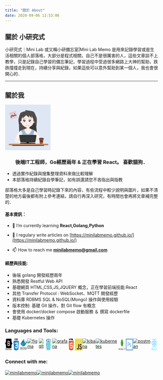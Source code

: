 ```yaml
---
title: "關於 About"
date: 2020-09-06 13:53:06
---
```



## <i class="fa fa-flask"></i> 關於 小研究式
<span class="my-hightlight ">小研究式｜Mini Lab </span> 或又稱<span class="my-hightlight ">小研備忘室|Mini Lab Memo </span>
是用來記錄學習或是生活相關的個人部落格，大部分是程式相關，自己不是很厲害的人，這些文章談不上教學，只是記錄自己學習的<span class="my-hightlight ">備忘筆記</span>，學習過程中受過很多網路上大神的幫助，跌跌撞撞走到現在，持續分享與紀錄，如果這些可以意外幫助到某一個人，我也會很開心的．

--------
## <i class="fa fa-flask"></i> 關於我
<img src="/img/avatar_memo.png" width="150px" />

<h3 align="center">後端IT工程師，Go經歷兩年 & 正在學習 React。 喜歡貓狗．
</h3>

- 透過實作紀錄與搜集整理資料來做比較理解
- 本部落格持續紀錄自學筆記，如有誤還請您不吝指出與指教


<article class='message is-info'><div class='message-body'>部落格大多是自己學習時記錄下來的內容，有些流程中較少說明與圖片，如果不清楚的地方最後都有附上參考連結，請自行再深入研究，有時間也會再將文章補完整的．<div></article>

#### 基本資訊：

- 🌱 I’m currently learning **React,Golang,Python**

- 📝 I regulary write articles on [https://minilabmemo.github.io/](https://minilabmemo.github.io/)

- 📫 How to reach me **minilabmemo@gmail.com**


#### 經歷與技能:

- 後端 golang 開發經歷兩年
- 熟悉開發 Restful Web API
- 基礎網頁 HTML,CSS,JS,JQUERY 概念，正在學習前端技能:React
- 其他 Transfer Protocol : WebSocket、MQTT 開發經歷
- 資料庫 RDBMS SQL & NoSQL(Mongo) 操作與使用經驗
- 版本控制: 基礎 Git 操作，對 Git flow 有概念
- 會使用 docker/docker compose 啟動服務 ＆ 撰寫 dockerfile
- 基礎 Kubernetes 操作

<h3 align="left">Languages and Tools:</h3>
<p style="display:flex"> <a href="https://getbootstrap.com" target="_blank"> <img src="https://raw.githubusercontent.com/devicons/devicon/master/icons/bootstrap/bootstrap-plain-wordmark.svg" alt="bootstrap" width="40" height="40"/> </a> <a href="https://www.w3schools.com/css/" target="_blank"> <img src="https://raw.githubusercontent.com/devicons/devicon/master/icons/css3/css3-original-wordmark.svg" alt="css3" width="40" height="40"/> </a> <a href="https://www.docker.com/" target="_blank"> <img src="https://raw.githubusercontent.com/devicons/devicon/master/icons/docker/docker-original-wordmark.svg" alt="docker" width="40" height="40"/> </a> <a href="https://www.figma.com/" target="_blank"> <img src="https://www.vectorlogo.zone/logos/figma/figma-icon.svg" alt="figma" width="40" height="40"/> </a> <a href="https://git-scm.com/" target="_blank"> <img src="https://www.vectorlogo.zone/logos/git-scm/git-scm-icon.svg" alt="git" width="40" height="40"/> </a> <a href="https://golang.org" target="_blank"> <img src="https://raw.githubusercontent.com/devicons/devicon/master/icons/go/go-original.svg" alt="go" width="40" height="40"/> </a> <a href="https://grafana.com" target="_blank"> <img src="https://www.vectorlogo.zone/logos/grafana/grafana-icon.svg" alt="grafana" width="40" height="40"/> </a> <a href="https://www.w3.org/html/" target="_blank"> <img src="https://raw.githubusercontent.com/devicons/devicon/master/icons/html5/html5-original-wordmark.svg" alt="html5" width="40" height="40"/> </a> <a href="https://developer.mozilla.org/en-US/docs/Web/JavaScript" target="_blank"> <img src="https://raw.githubusercontent.com/devicons/devicon/master/icons/javascript/javascript-original.svg" alt="javascript" width="40" height="40"/> </a> <a href="https://www.elastic.co/kibana" target="_blank"> <img src="https://www.vectorlogo.zone/logos/elasticco_kibana/elasticco_kibana-icon.svg" alt="kibana" width="40" height="40"/> </a> <a href="https://kubernetes.io" target="_blank"> <img src="https://www.vectorlogo.zone/logos/kubernetes/kubernetes-icon.svg" alt="kubernetes" width="40" height="40"/> </a> <a href="https://www.mongodb.com/" target="_blank"> <img src="https://raw.githubusercontent.com/devicons/devicon/master/icons/mongodb/mongodb-original-wordmark.svg" alt="mongodb" width="40" height="40"/> </a> <a href="https://www.photoshop.com/en" target="_blank"> <img src="https://raw.githubusercontent.com/devicons/devicon/master/icons/photoshop/photoshop-line.svg" alt="photoshop" width="40" height="40"/> </a> <a href="https://postman.com" target="_blank"> <img src="https://www.vectorlogo.zone/logos/getpostman/getpostman-icon.svg" alt="postman" width="40" height="40"/> </a> <a href="https://reactjs.org/" target="_blank"> <img src="https://raw.githubusercontent.com/devicons/devicon/master/icons/react/react-original-wordmark.svg" alt="react" width="40" height="40"/> </a> </p>



<h3 align="left">Connect with me:</h3>

<p style="display:flex">
<a href="https://fb.com/minilabmemo" target="blank"><img align="center" src="https://cdn.jsdelivr.net/npm/simple-icons@3.0.1/icons/facebook.svg" alt="minilabmemo" height="30" width="40" /></a>
<a href="https://instagram.com/minilabmemo" target="blank"><img align="center" src="https://cdn.jsdelivr.net/npm/simple-icons@3.0.1/icons/instagram.svg" alt="minilabmemo" height="30" width="40" /></a>
<a href="https://www.youtube.com/c/minilabmemo" target="blank"><img align="center" src="https://cdn.jsdelivr.net/npm/simple-icons@3.0.1/icons/youtube.svg" alt="minilabmemo" height="30" width="40" /></a>
</p>
